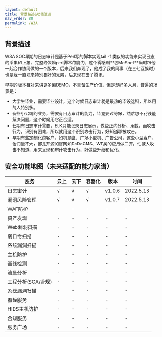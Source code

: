 ```yaml
---
layout: default
title: 背景描述&功能演进
nav_order: 80
permalink: /W3A
---
```


## 背景描述

W3A SOC早期的日志审计是基于Perl写的脚本实现tail -f 类似的功能来实现日志的采集和上报，完整的依赖perl脚本的能力，这个得感谢**@McShell**当时跟他一起合作协同做的一个版本，后来我们奔现了，他成了我的同事（在三七互娱时）也是我一直以来特别要好的兄弟，后来现在去了腾讯。

早期的版本相对来讲更多偏DEMO，不具备生产价值，但是却好多人用，普遍的场景是：

- 大学生毕业，需要毕业设计，这个时候日志审计就是最热的毕设选科，所以用的人特别多。
- 有些小公司的业务，需要有日志审计的能力，毕竟要过等保，然后想不花钱能解决问题，这个时候用它正合适。
- 长期有日志审计需要，ELK只能记录日志展示，做些正向分析、承载，而攻击行为，识别有困难，所以就用这个识别攻击行为，好知道哪被攻击。
- 早期有些定制化的客户，如机顶盒、广场小型机、广告公司，这些小型客户，他们量不大，都是开源的官网如DeDeCMS、WP类的应用做二开，怕被人攻击不知道，用来发现和审计攻击行为，好做些升级和优化。

## 安全功能地图（未来适配的能力家谱）


|  服务   | 云上 | 云下 | 容器化 | 版本|  时间|
|-|-|-|-|-|-|
| 日志审计  |√|√|√|v1.0.6|2022.5.13|
| 漏洞风险管理  |√|√|√|v1.0.7|2022.5.18|
| WAF防护  |-|-|-|-|-|
| 资产发现  |-|-|-|-|-|
| Web漏洞扫描  |-|-|-|-|-|
| 弱口令扫描  |-|-|-|-|-|
| 系统漏洞扫描  |-|-|-|-|-|
| 主机防护  |-|-|-|-|-|
| 基线检测  |-|-|-|-|-|
| 流量分析  |-|-|-|-|-|
| 工程分析(SCA/合规) |-|-|-|-|-|
| 系统漏洞扫描  |-|-|-|-|-|
| 蜜罐服务  |-|-|-|-|-|
| HIDS主机防护 |-|-|-|-|-|
| 合规服务  |-|-|-|-|-|
| 服务广场  |-|-|-|-|-|